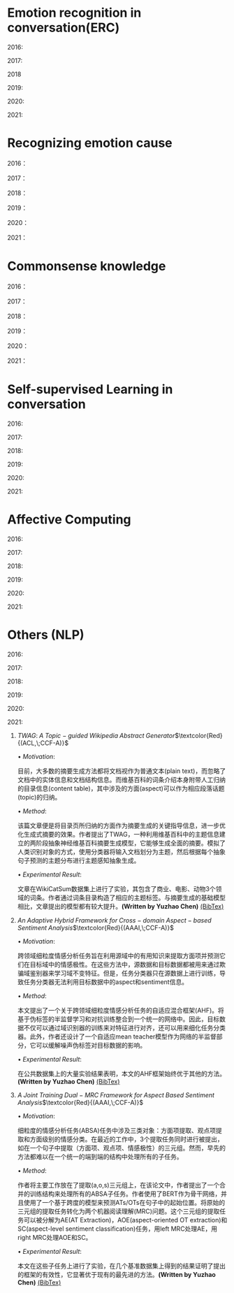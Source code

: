 # Emotion recognition in conversation(ERC)

2016:

2017:

2018

2019:

2020:

2021:

# Recognizing emotion cause

2016：

2017：

2018：

2019：

2020：

2021：



# Commonsense knowledge

2016：

2017：

2018：

2019：

2020：

2021：

# Self-supervised Learning in conversation

2016:

2017:

2018:

2019:

2020:

2021:

# Affective Computing

2016:

2017:

2018:

2019:

2020:

2021:

# Others (NLP)

2016:

2017:

2018:

2019:

2020:

2021:

1. $TWAG:\;A\;Topic-guided\;Wikipedia\;Abstract\;Generator$$\textcolor{Red}{(ACL,\;CCF-A)}$

   $\bullet\;Motivation:$

      目前，大多数的摘要生成方法都将文档视作为普通文本(plain text)，而忽略了文档中的实体信息和文档结构信息。而维基百科的词条介绍本身附带人工归纳的目录信息(content table)，其中涉及的方面(aspect)可以作为相应段落话题(topic)的归纳。

   $\bullet\;Method:$

      该篇文章便是将目录页所归纳的方面作为摘要生成的关键指导信息，进一步优化生成式摘要的效果。作者提出了TWAG，一种利用维基百科中的主题信息建立的两阶段抽象神经维基百科摘要生成模型，它能够生成全面的摘要。模拟了人类识别对象的方式，使用分类器将输入文档划分为主题，然后根据每个抽象句子预测的主题分布进行主题感知抽象生成。

   $\bullet\;Experimental\;Result:$

      文章在WikiCatSum数据集上进行了实验，其包含了商业、电影、动物3个领域的词条。作者通过词条目录构造了相应的主题标签。与摘要生成的基础模型相比，文章提出的模型都有较大提升。**(Written by Yuzhao Chen)**  [(BibTex)](https://arxiv.org/abs/2106.15135)

   

2. $An\;Adaptive\;Hybrid\;Framework\;for\;Cross-domain\;Aspect-based\;Sentiment\;Analysis$$\textcolor{Red}{(AAAI,\;CCF-A)}$

   $\bullet\;Motivation:$

      跨领域细粒度情感分析任务旨在利用源域中的有用知识来提取方面项并预测它们在目标域中的情感极性。在这些方法中，源数据和目标数据都被用来通过欺骗域鉴别器来学习域不变特征。但是，任务分类器只在源数据上进行训练，导致任务分类器无法利用目标数据中的aspect和sentiment信息。

   $\bullet\;Method:$

      本文提出了一个关于跨领域细粒度情感分析任务的自适应混合框架(AHF)。将基于伪标签的半监督学习和对抗训练整合到一个统一的网络中。因此，目标数据不仅可以通过域识别器的训练来对特征进行对齐，还可以用来细化任务分类器。此外，作者还设计了一个自适应mean teacher模型作为网络的半监督部分，它可以缓解噪声伪标签对目标数据的影响。

   $\bullet\;Experimental\;Result:$

      在公共数据集上的大量实验结果表明，本文的AHF框架始终优于其他的方法。**(Written by Yuzhao Chen)** [(BibTex)](https://www.aaai.org/AAAI21Papers/AAAI-2184.ZhouY.pdf)

   

3. $A\;Joint\;Training\;Dual-MRC\;Framework\;for\;Aspect\;Based\;Sentiment\;Analysis$$\textcolor{Red}{(AAAI,\;CCF-A)}$

   $\bullet\;Motivation:$

      细粒度的情感分析任务(ABSA)任务中涉及三类对象：方面项提取、观点项提取和方面级别的情感分类。在最近的工作中，3个提取任务同时进行被提出，如在一个句子中提取（方面项、观点项、情感极性）的三元组。然而，早先的方法都难以在一个统一的端到端的结构中处理所有的子任务。

   $\bullet\;Method:$

      作者将主要工作放在了提取(a,o,s)三元组上，在该论文中，作者提出了一个合并的训练结构来处理所有的ABSA子任务。作者使用了BERT作为骨干网络，并且使用了一个基于跨度的模型来预测ATs/OTs在句子中的起始位置。将原始的三元组的提取任务转化为两个机器阅读理解(MRC)问题。这个三元组的提取任务可以被分解为AE(AT Extraction)，AOE(aspect-oriented OT extraction)和SC(aspect-level sentiment classification)任务，用left MRC处理AE，用right MRC处理AOE和SC。

   $\bullet\;Experimental\;Result:$

      本文在这些子任务上进行了实验，在几个基准数据集上得到的结果证明了提出的框架的有效性，它显著优于现有的最先进的方法。**(Written by Yuzhao Chen)** [(BibTex)](https://www.aaai.org/AAAI21Papers/AAAI-5353.MaoY.pdf)
